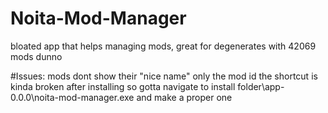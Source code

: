 # Noita-Mod-Manager
bloated app that helps managing mods, great for degenerates with 42069 mods dunno

#Issues:
mods dont show their "nice name" only the mod id
the shortcut is kinda broken after installing so gotta navigate to install folder\app-0.0.0\noita-mod-manager.exe and make a proper one
